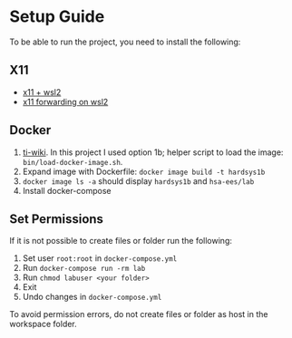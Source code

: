 # Setup Guide

To be able to run the project, you need to install the following:

## X11

- [x11 + wsl2](https://www.guide2wsl.com/x11/)
- [x11 forwarding on wsl2](https://stackoverflow.com/questions/61110603/how-to-set-up-working-x11-forwarding-on-wsl2)

## Docker

1. [ti-wiki](https://ti-wiki.informatik.hs-augsburg.de/doku.php?id=ees-labor_eesvm#docker). In this project I used option 1b; helper script to load the image: `bin/load-docker-image.sh`.
2. Expand image with Dockerfile: `docker image build -t hardsys1b`
3. `docker image ls -a` should display `hardsys1b` and `hsa-ees/lab`
4. Install docker-compose

## Set Permissions

If it is not possible to create files or folder run the following:

1. Set user `root:root` in `docker-compose.yml`
2. Run `docker-compose run -rm lab`
3. Run `chmod labuser <your folder>`
4. Exit
5. Undo changes in `docker-compose.yml`

To avoid permission errors, do not create files or folder as host in the workspace folder.
